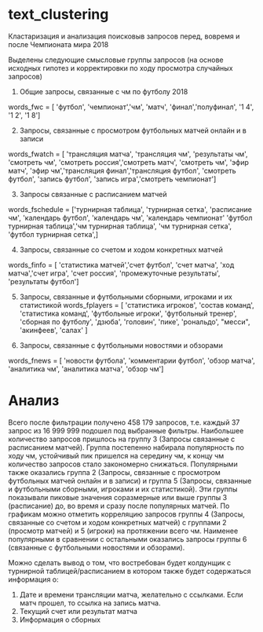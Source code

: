 # text_clustering
Кластаризация и анализация поисковыв запросов перед, вовремя и после Чемпионата мира 2018

Выделены следующие смысловые группы запросов (на основе исходных гипотез и корректировки по ходу просмотра случайных запросов) 

1. Общие запросы, связанные с чм по футболу 2018

words_fwc = [ 'футбол', 'чемпионат','чм', 'матч', 'финал','полуфинал', '1 4', '1 2', '1 8']

2. Запросы, связанные с просмотром футбольных матчей онлайн и в записи

words_fwatch = [ 'трансляция матча', 'трансляция чм', 'результаты чм', 'смотреть чм', 'смотреть россия','смотреть матч', 'смотреть чм', 'эфир матч', 'эфир чм','трансляция финал','трансляция футбол', 'смотреть футбол', 'запись футбол', 'запись игра','смотреть чемпионат']

3. Запросы связанные с расписанием матчей



words_fschedule = ['турнирная таблица', 'турнирная сетка', 'расписание чм', 'календарь футбол', 'календарь чм', 'календарь чемпионат' 'футбол турнирная таблица','чм турнирная таблица', 'чм турнирная сетка', 'футбол турнирная сетка',]

4. Запросы, связанные со счетом и ходом конкретных матчей


words_finfo = [ 'статистика матчей','счет футбол', 'счет матча', 'ход матча','счет игра', 'счет россия', 'промежуточные результаты', 'результаты футбол']

5. Запросы, связанные и футбольными сборными, игроками и их статистикой 
words_fplayers = [ 'статистика игроков', 'состав команд', 'статистика команд', 'футбольные игроки', 'футбольный тренер', 'cборная по футболу', 'дзюба', 'головин', 'пике', 'рональдо', "месси", 'акинфеев', 'салах' ]

6. Запросы, связанные с футбольными новостями и обзорами

words_fnews = [ 'новости футбола', 'комментарии футбол', 'обзор матча', 'аналитика чм', 'аналитика матча', 'обзор чм']

# Анализ
Всего после фильтрации получено 458 179 запросов, т.е. каждый 37 запрос из 16 999 999 подошел под выбранные фильтры. 
Наибольшее количество запросов пришлось на группу 3 (Запросы связанные с расписанием матчей). Группа постепенно набирала популярность по ходу чм, устойчивый пик пришелся на середину чм, к концу чм количество запросов стало закономерно снижаться.
Популярными также оказались  группа 2  (Запросы, связанные с просмотром футбольных матчей онлайн и в записи)  и группа 5 (Запросы, связанные и футбольными сборными, игроками и их статистикой). Эти группы показывали пиковые значения соразмерные или выше группы 3 (расписание) до, во время и сразу после популярных матчей. 
По графикам можно отметить корреляцию запросов группы 4 (Запросы, связанные со счетом и ходом конкретных матчей) с  группами 2 (просмотр матчей) и 5 (игроки) на протяжении всего чм. 
Наименее популярными в сравнении с остальными оказались запросы группы 6 (связанные с футбольными новостями и обзорами). 

Можно сделать вывод о том, что востребован будет колдунщик с турнирной таблицей/расписанием в котором также будет содержаться информация о:
1. Дате и времени трансляции матча, желательно с ссылками. Если матч прошел, то ссылка на запись матча. 
2. Текущий счет или результат матча
3. Информация о сборных 
